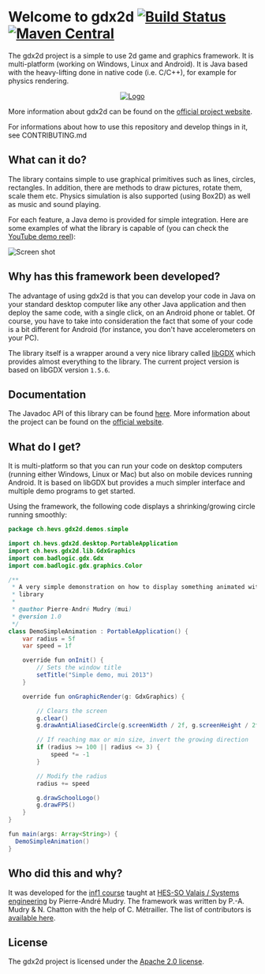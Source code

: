 # Welcome to gdx2d [![Build Status](https://travis-ci.org/hevs-isi/gdx2d.svg?branch=master)](https://travis-ci.org/hevs-isi/gdx2d) [![Maven Central](https://maven-badges.herokuapp.com/maven-central/ch.hevs.gdx2d/gdx2d-core/badge.svg)](http://search.maven.org/#search%7Cga%7C1%7Cch.hevs.gdx2d)

The gdx2d project is a simple to use 2d game and graphics framework. It is multi-platform (working on Windows, Linux and Android). It is Java based with the heavy-lifting done in native code (i.e. C/C++), for example for physics rendering. 

<p align="center">
  <a href="https://www.youtube.com/watch?v=eoVrifa1Xd0" target="_blank"><img src="https://rawgit.com/hevs-isi/gdx2d-videofile/master/logo/logo_640.png?raw=true" alt="Logo"/></a>
</p>

More information about gdx2d can be found on the [official project website](https://hevs-isi.github.io/gdx2d/).

For informations about how to use this repository and develop things in it, see CONTRIBUTING.md

## What can it do?
The library contains simple to use graphical primitives such as lines, circles, rectangles. In addition, there are methods to draw pictures, rotate them, scale them etc. Physics simulation is also supported (using Box2D) as well as music and sound playing.

For each feature, a Java demo is provided for simple integration. Here are some examples of what the library is capable of (you can check the [YouTube demo reel](https://www.youtube.com/watch?v=eoVrifa1Xd0)):

![Screen shot](https://raw.github.com/wiki/pmudry/gdx2d/multi_screenshot.png)

## Why has this framework been developed?
The advantage of using gdx2d is that you can develop your code in Java on your standard desktop computer like any other Java application and then deploy the same code, with a single click, on an Android phone or tablet. Of course, you have to take into consideration the fact that some of your code is a bit different for Android (for instance, you don't have accelerometers on your PC). 

The library itself is a wrapper around a very nice library called [libGDX](https://libgdx.badlogicgames.com/) which provides almost everything to the library. The current project version is based on libGDX version `1.5.6`.

## Documentation
The Javadoc API of this library can be found [here](https://hevs-isi.github.io/gdx2d/javadoc/). More information about the project can be found on the [official website](https://hevs-isi.github.io/gdx2d/).

## What do I get?
It is multi-platform so that you can run your code on desktop computers (running either Windows, Linux or Mac) but also on mobile devices running Android. It is based on libGDX but provides a much simpler interface and multiple demo programs to get started.

Using the framework, the following code displays a shrinking/growing circle running smoothly:

```java
package ch.hevs.gdx2d.demos.simple

import ch.hevs.gdx2d.desktop.PortableApplication
import ch.hevs.gdx2d.lib.GdxGraphics
import com.badlogic.gdx.Gdx
import com.badlogic.gdx.graphics.Color

/**
 * A very simple demonstration on how to display something animated with the
 * library
 *
 * @author Pierre-André Mudry (mui)
 * @version 1.0
 */
class DemoSimpleAnimation : PortableApplication() {
    var radius = 5f
    var speed = 1f

    override fun onInit() {
        // Sets the window title
        setTitle("Simple demo, mui 2013")
    }

    override fun onGraphicRender(g: GdxGraphics) {

        // Clears the screen
        g.clear()
        g.drawAntiAliasedCircle(g.screenWidth / 2f, g.screenHeight / 2f, radius, Color.BLUE)

        // If reaching max or min size, invert the growing direction
        if (radius >= 100 || radius <= 3) {
            speed *= -1
        }

        // Modify the radius
        radius += speed

        g.drawSchoolLogo()
        g.drawFPS()
    }
}

fun main(args: Array<String>) {
  DemoSimpleAnimation()
}
```

## Who did this and why?
It was developed for the [inf1 course](http://inf1.begincoding.net) taught at [HES-SO Valais / Systems engineering](http://hevs.ch/isi) by Pierre-André Mudry. The framework was written by P.-A. Mudry & N. Chatton with the help of C. Métrailler. The list of contributors is [available here](https://github.com/hevs-isi/gdx2d/graphs/contributors).

## License
The gdx2d project is licensed under the [Apache 2.0 license](https://github.com/hevs-isi/gdx2d/blob/master/LICENSE).
